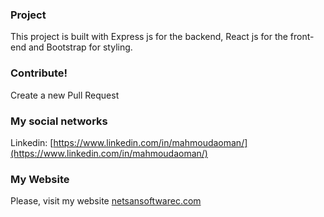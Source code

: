 ### Project
This project is built with Express js for the backend, React js for the front-end and Bootstrap for styling.


### Contribute!

 Create a new Pull Request


### My social networks
Linkedin: [https://www.linkedin.com/in/mahmoudaoman/](https://www.linkedin.com/in/mahmoudaoman/)



### My Website
 Please, visit my website
[netsansoftwarec.com](https://www.netsansoftware.com/)
